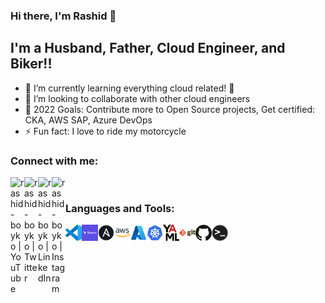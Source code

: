 ### Hi there, I'm Rashid 👋 


## I'm a Husband, Father, Cloud Engineer, and Biker!!

- 🌱 I’m currently learning everything cloud related! 🤣
- 👯 I’m looking to collaborate with other cloud engineers
- 🥅 2022 Goals: Contribute more to Open Source projects, Get certified: CKA, AWS SAP, Azure DevOps
- ⚡ Fun fact: I love to ride my motorcycle

### Connect with me:

[<img align="left" alt="rashid-boyko | YouTube" width="22px" src="https://cdn.jsdelivr.net/npm/simple-icons@v3/icons/youtube.svg" />][youtube]
[<img align="left" alt="rashid-boyko | Twitter" width="22px" src="https://cdn.jsdelivr.net/npm/simple-icons@v3/icons/twitter.svg" />][twitter]
[<img align="left" alt="rashid-boyko | LinkedIn" width="22px" src="https://cdn.jsdelivr.net/npm/simple-icons@v3/icons/linkedin.svg" />][linkedin]
[<img align="left" alt="rashid-boyko | Instagram" width="22px" src="https://cdn.jsdelivr.net/npm/simple-icons@v3/icons/instagram.svg" />][instagram]

<br />

### Languages and Tools:

<img align="left" alt="Visual Studio Code" width="26px" src="https://raw.githubusercontent.com/github/explore/80688e429a7d4ef2fca1e82350fe8e3517d3494d/topics/visual-studio-code/visual-studio-code.png" />
<img align="left" alt="Terraform" width="26px" src="https://github.com/github/explore/blob/main/topics/terraform/terraform.png" />
<img align="left" alt="Ansible" width="26px" src="https://github.com/github/explore/blob/main/topics/ansible/ansible.png" />
<img align="left" alt="AWS" width="26px" src="https://github.com/github/explore/blob/main/topics/aws/aws.png" />
<img align="left" alt="Azure" width="26px" src="https://github.com/github/explore/blob/main/topics/azure/azure.png" />
<img align="left" alt="Kubernetes" width="26px" src="https://github.com/github/explore/blob/main/topics/kubernetes/kubernetes.png" />
<img align="left" alt="Yaml" width="26px" src="https://github.com/github/explore/blob/main/topics/yaml/yaml.png" />
<img align="left" alt="Git" width="26px" src="https://raw.githubusercontent.com/github/explore/80688e429a7d4ef2fca1e82350fe8e3517d3494d/topics/git/git.png" />
<img align="left" alt="GitHub" width="26px" src="https://raw.githubusercontent.com/github/explore/78df643247d429f6cc873026c0622819ad797942/topics/github/github.png" />
<img align="left" alt="Terminal" width="26px" src="https://raw.githubusercontent.com/github/explore/80688e429a7d4ef2fca1e82350fe8e3517d3494d/topics/terminal/terminal.png" />

[website]: https://rashidboyko.co.uk
[twitter]: https://twitter.com/rb12345678910
[youtube]: https://www.youtube.com/channel/UCfRxfvBScJf7fIoPBuZyqGQ/
[instagram]: https://www.instagram.com/rashid_boyko
[linkedin]: https://linkedin.com/in/rashid-boyko

